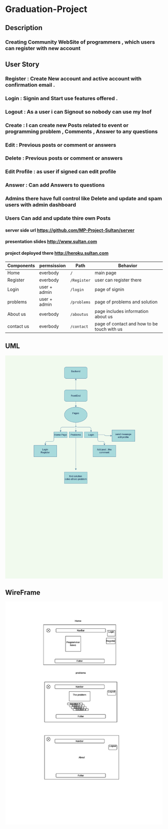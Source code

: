 # Graduation-Project

## Description
### Creating Community WebSite of programmers , which users can register with new account 

## User Story 
 ### Register : Create New account and active account with confirmation email .
 ### Login : Signin and Start use features offered .
 ### Logout : As a user i can Signout so nobody can use my Inof
 ### Create : I can create new Posts related to event or programming problem , Comments , Answer to any questions
 ### Edit : Previous posts or comment or answers
 ### Delete : Previous posts or comment or answers
 ### Edit Profile : as user if signed can edit profile
 ### Answer : Can add Answers to questions
 ### Admins there have full control like Delete and update and spam users with admin dashboard
 ### Users Can add and update thire own Posts 

#### server side url https://github.com/MP-Project-Sultan/server
#### presentation slides http://www.sultan.com
#### project deployed there http://heroku.sultan.com

 Components |  permsission  |    Path  |  Behavior |                              
------------|---------------| ---------| ---------
 Home       |  everbody     |`/`       |   main page 
  Register  |  everbody     |`/Register`|    user can register there                 
   Login    | user + admin  |`/login`  |       page of signin              
 problems   | user + admin  |`/problems`|   page of problems and solution
  About us  |   everbody    |`/aboutus` |  page includes information about us
 contact us |   everbody    |`/contact` |         page of contact and how to be touch with us
       
       


## UML
![UML](./front.png)

## WireFrame
![ERD](./wireframe.png)






